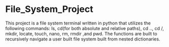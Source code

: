 # File_System_Project 

This project is a file system terminal written in python that utilizes the following commands: ls, cd(for both absolute and relative paths), cd .., cd /, mkdir, locate, touch, nano, rm, rmdir ,and pwd. The functions are built to recursively navigate a user built file system built from nested dictionaries.
